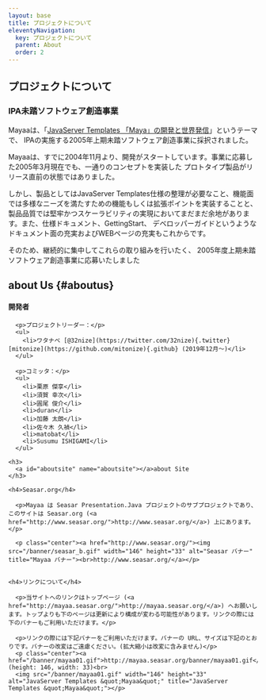 ```yaml
---
layout: base
title: プロジェクトについて
eleventyNavigation:
  key: プロジェクトについて
  parent: About 
  order: 2
---
```


## プロジェクトについて

### IPA未踏ソフトウェア創造事業
Mayaaは、「<a href="http://www.ipa.go.jp/jinzai/esp/2005mito1/gaiyou/10-13.html">JavaServer Templates 「Maya」の開発と世界発信</a>」というテーマで、 IPAの実施する2005年上期未踏ソフトウェア創造事業に採択されました。

Mayaaは、すでに2004年11月より、開発がスタートしています。事業に応募した2005年3月現在でも、一通りのコンセプトを実装した
プロトタイプ製品がリリース直前の状態ではありました。

しかし、製品としてはJavaServer Templates仕様の整理が必要なこと、機能面では多様なニーズを満たすための機能もしくは拡張ポイントを実装することと、
製品品質では堅牢かつスケーラビリティの実現においてまだまだ余地があります。また、仕様ドキュメント、GettingStart、 デベロッパーガイドというようなドキュメント面の充実およびWEBページの充実もこれからです。

そのため、継続的に集中してこれらの取り組みを行いたく、 2005年度上期未踏ソフトウェア創造事業に応募いたしました


## about Us {#aboutus}

#### 開発者

      <p>プロジェクトリーダー：</p>
      <ul>
        <li>ワタナベ [@32nize](https://twitter.com/32nize){.twitter} [mitonize](https://github.com/mitonize){.github} (2019年12月〜)</li> 
      </ul>

      <p>コミッタ：</p>
      <ul>
        <li>栗原 傑享</li>
        <li>須賀 幸次</li>
        <li>圓尾 俊介</li>
        <li>duran</li>
        <li>加藤 太朗</li>
        <li>佐々木 久禎</li>
        <li>matobat</li>
        <li>Susumu ISHIGAMI</li>
      </ul>

    <h3>
      <a id="aboutsite" name="aboutsite"></a>about Site
    </h3>

    <h4>Seasar.org</h4>

      <p>Mayaa は Seasar Presentation.Java プロジェクトのサブプロジェクトであり、このサイトは Seasar.org (<a href="http://www.seasar.org/">http://www.seasar.org/</a>) 上にあります。</p>

      <p class="center"><a href="http://www.seasar.org/"><img src="/banner/seasar_b.gif" width="146" height="33" alt="Seasar バナー" title="Mayaa バナー"><br>http://www.seasar.org/</a></p>


    <h4>リンクについて</h4>

      <p>当サイトへのリンクはトップページ (<a href="http://mayaa.seasar.org/">http://mayaa.seasar.org/</a>) へお願いします。トップよりも下のページは更新により構成が変わる可能性があります。リンクの際には下のバナーもご利用いただけます。</p>

      <p>リンクの際には下記バナーをご利用いただけます。バナーの URL、サイズは下記のとおりです。バナーの改変はご遠慮ください。(拡大縮小は改変に含みません)</p>
      <p class="center"><a href="/banner/mayaa01.gif">http://mayaa.seasar.org/banner/mayaa01.gif</a> (height: 146, width: 33)<br>
      <img src="/banner/mayaa01.gif" width="146" height="33" alt="JavaServer Templates &quot;Mayaa&quot;" title="JavaServer Templates &quot;Mayaa&quot;"></p>

